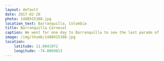 ```yaml
---
layout: default
date: 2017-02-26
photo: 1488915388.jpg
location_text: Barranquilla, Colombia
title: Barranquilla Carneval
caption: We went for one day to Barranquilla to see the last parade of the carnaval. The day was crazy hot and the parade a bit boring after while. Nonetheless the people were very well dressed up and dancing all the time! Nice experience
image: /img/thumb/1488915388.jpg
location:
    latitude: 11.0041072
    longitude: -74.8069813
---
```

